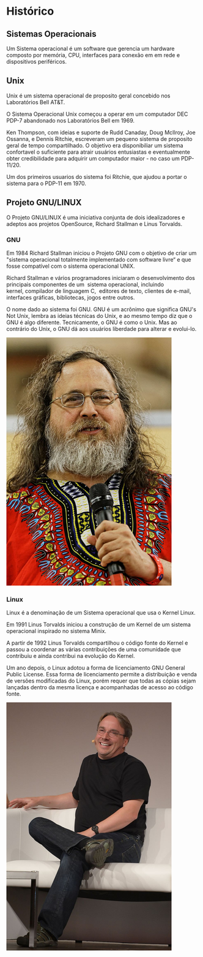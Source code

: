 # Histórico #

## Sistemas Operacionais ##
>
Um Sistema operacional é um software que gerencia um hardware composto por memória, CPU, interfaces para conexão em 
em rede e dispositivos periféricos.
>

## Unix ##
>
Unix é um sistema operacional de proposito geral concebido nos Laboratórios Bell AT&T.
>
>
O Sistema Operacional Unix começou a operar em um computador DEC PDP-7 abandonado 
nos Laboratórios Bell em 1969.  
>
>
Ken Thompson, com ideias e suporte de Rudd Canaday, Doug McIlroy, Joe Ossanna, e Dennis Ritchie, escreveram 
um pequeno sistema de proposito geral de tempo compartilhado. O objetivo era disponibiliar um sistema confortavel 
o suficiente para atrair usuários entusiastas e eventualmente obter credibilidade para adquirir um computador maior - no caso 
um PDP-11/20. 
>
> 
Um dos primeiros usuarios do sistema foi Ritchie, que ajudou a portar o sistema para o PDP-11 em 1970. 
>
>

>


## Projeto GNU/LINUX ##
>
O Projeto GNU/LINUX é uma iniciativa conjunta de dois idealizadores e adeptos aos projetos OpenSource, Richard Stallman e Linus Torvalds.
>

### GNU ###
>
Em 1984 Richard Stallman iniciou o Projeto GNU com o objetivo de criar um "sistema operacional totalmente 
implementado com software livre“ e que fosse compatível com o sistema operacional UNIX.
>
> 
Richard Stallman e vários programadores iniciaram o desenvolvimento dos principais componentes de um 
sistema operacional, incluindo kernel, compilador de linguagem C,  editores de texto,  clientes de e-mail, 
interfaces gráficas, bibliotecas, jogos entre outros.
>

>
O nome dado ao sistema foi GNU. GNU é um acrônimo que significa GNU's Not Unix, lembra as ideias técnicas 
do Unix, e ao mesmo tempo diz que o GNU é algo diferente. 
Tecnicamente, o GNU é como o Unix. Mas ao contrário do Unix, o GNU dá aos usuários liberdade para alterar 
e evolui-lo.
>
 
![Richard Stalman em 2014.](/99-figuras/richard_stalman.png "Richard Stalman em 2014.")

### Linux ###
>
Linux é a denominação de um Sistema operacional que usa o Kernel Linux. 
>
>
Em 1991 Linus Torvalds iniciou a construção de um Kernel de um sistema operacional inspirado 
no sistema Minix.  
>

>
A partir de 1992 Linus Torvalds compartilhou o código fonte do Kernel e passou a coordenar as 
várias contribuições de uma comunidade que contribuiu e ainda contribui na evolução do Kernel.   
>

>
Um ano depois, o Linux adotou a forma de licenciamento GNU General Public License. Essa forma de 
licenciamento permite a distribuição e venda de versões modificadas do Linux, porém requer que 
todas as cópias sejam lançadas dentro da mesma licença e acompanhadas de acesso ao código fonte.
>

![Linus Torvalds em 2014.](/99-figuras/linus_torvalds.png "Linus Torvalds em 2014.")